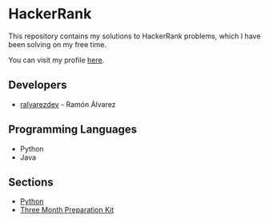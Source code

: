 # HackerRank

This repository contains my solutions to HackerRank problems, which I have been solving on my free time.

You can visit my profile [here](https://www.hackerrank.com/ralvarezdev).

## Developers

- [ralvarezdev](https://github.com/ralvarezdev) - Ramón Álvarez

## Programming Languages

- Python
- Java

## Sections

- [Python](python)
- [Three Month Preparation Kit](three-month-preparation-kit)